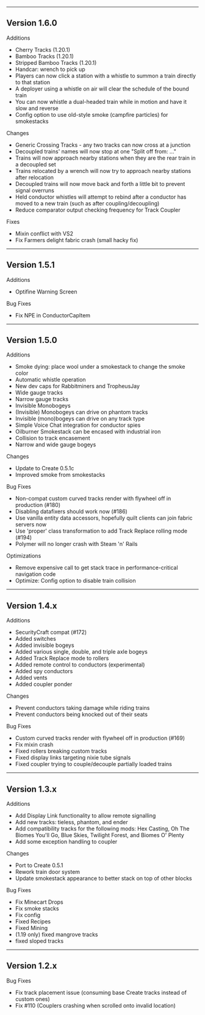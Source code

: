 ------------------------------------------------------
Version 1.6.0
------------------------------------------------------
Additions
- Cherry Tracks (1.20.1)
- Bamboo Tracks (1.20.1)
- Stripped Bamboo Tracks (1.20.1)
- Handcar: wrench to pick up
- Players can now click a station with a whistle to summon a train directly to that station
- A deployer using a whistle on air will clear the schedule of the bound train
- You can now whistle a dual-headed train while in motion and have it slow and reverse
- Config option to use old-style smoke (campfire particles) for smokestacks

Changes
- Generic Crossing Tracks - any two tracks can now cross at a junction
- Decoupled trains' names will now stop at one "Split off from: ..."
- Trains will now approach nearby stations when they are the rear train in a decoupled set
- Trains relocated by a wrench will now try to approach nearby stations after relocation
- Decoupled trains will now move back and forth a little bit to prevent signal overruns
- Held conductor whistles will attempt to rebind after a conductor has moved to a new train (such as after coupling/decoupling)
- Reduce comparator output checking frequency for Track Coupler

Fixes
- Mixin conflict with VS2
- Fix Farmers delight fabric crash (small hacky fix)
------------------------------------------------------
Version 1.5.1
------------------------------------------------------
Additions
- Optifine Warning Screen

Bug Fixes
- Fix NPE in ConductorCapItem
------------------------------------------------------
Version 1.5.0
------------------------------------------------------
Additions
- Smoke dying: place wool under a smokestack to change the smoke color
- Automatic whistle operation
- New dev caps for Rabbitminers and TropheusJay
- Wide gauge tracks
- Narrow gauge tracks
- Invisible Monobogeys
- (Invisible) Monobogeys can drive on phantom tracks
- Invisible (mono)bogeys can drive on any track type
- Simple Voice Chat integration for conductor spies
- Oilburner Smokestack can be encased with industrial iron
- Collision to track encasement
- Narrow and wide gauge bogeys

Changes
- Update to Create 0.5.1c
- Improved smoke from smokestacks

Bug Fixes
- Non-compat custom curved tracks render with flywheel off in production (#180)
- Disabling datafixers should work now (#186)
- Use vanilla entity data accessors, hopefully quilt clients can join fabric servers now
- Use 'proper' class transformation to add Track Replace rolling mode (#194)
- Polymer will no longer crash with Steam 'n' Rails

Optimizations
- Remove expensive call to get stack trace in performance-critical navigation code
- Optimize: Config option to disable train collision
------------------------------------------------------
Version 1.4.x
------------------------------------------------------
Additions
- SecurityCraft compat (#172)
- Added switches
- Added invisible bogeys
- Added various single, double, and triple axle bogeys
- Added Track Replace mode to rollers
- Added remote control to conductors (experimental)
- Added spy conductors
- Added vents
- Added coupler ponder

Changes
- Prevent conductors taking damage while riding trains
- Prevent conductors being knocked out of their seats

Bug Fixes
- Custom curved tracks render with flywheel off in production (#169)
- Fix mixin crash
- Fixed rollers breaking custom tracks
- Fixed display links targeting nixie tube signals
- Fixed coupler trying to couple/decouple partially loaded trains
------------------------------------------------------
Version 1.3.x
------------------------------------------------------
Additions
- Add Display Link functionality to allow remote signalling
- Add new tracks: tieless, phantom, and ender
- Add compatibility tracks for the following mods: Hex Casting, Oh The Biomes You'll Go, Blue Skies, Twilight Forest, and Biomes O' Plenty
- Add some exception handling to coupler

Changes
- Port to Create 0.5.1
- Rework train door system
- Update smokestack appearance to better stack on top of other blocks

Bug Fixes
- Fix Minecart Drops
- Fix smoke stacks
- Fix config
- Fixed Recipes
- Fixed Mining
- (1.19 only) fixed mangrove tracks
- fixed sloped tracks
------------------------------------------------------
Version 1.2.x
------------------------------------------------------
Bug Fixes
- Fix track placement issue (consuming base Create tracks instead of custom ones)
- Fix #110 (Couplers crashing when scrolled onto invalid location)